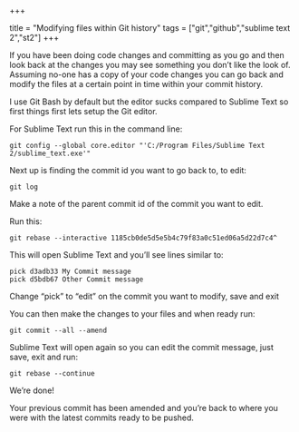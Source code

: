 +++

title = "Modifying files within Git history"
tags = ["git","github","sublime text 2","st2"]
+++

If you have been doing code changes and committing as you go and then look back at the changes you may see something you don’t like the look of. Assuming no-one has a copy of your code changes you can go back and modify the files at a certain point in time within your commit history.

I use Git Bash by default but the editor sucks compared to Sublime Text so first things first lets setup the Git editor.

For Sublime Text run this in the command line:
	
	git config --global core.editor "'C:/Program Files/Sublime Text 2/sublime_text.exe'"

Next up is finding the commit id you want to go back to, to edit:

	git log

Make a note of the parent commit id of the commit you want to edit.

<!--more-->

Run this:

	git rebase --interactive 1185cb0de5d5e5b4c79f83a0c51ed06a5d22d7c4^

This will open Sublime Text and you’ll see lines similar to:

	pick d3adb33 My Commit message
	pick d5bdb67 Other Commit message

Change “pick” to “edit” on the commit you want to modify, save and exit

You can then make the changes to your files and when ready run:

	git commit --all --amend

Sublime Text will open again so you can edit the commit message, just save, exit and run:

	git rebase --continue

We’re done!

Your previous commit has been amended and you’re back to where you were with the latest commits ready to be pushed.  
